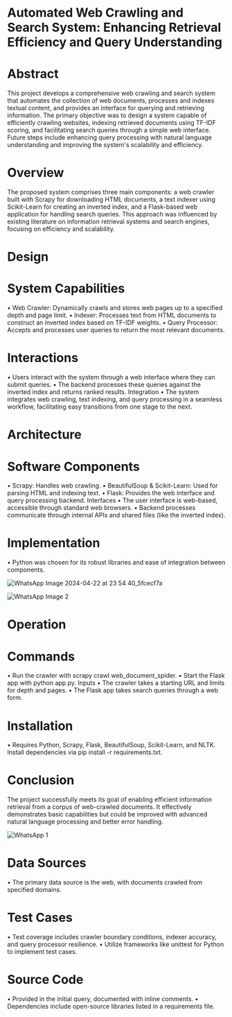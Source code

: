 # Automated Web Crawling and Search System: Enhancing Retrieval Efficiency and Query Understanding

# Abstract

This project develops a comprehensive web crawling and search system that automates the collection of web documents, processes and indexes textual content, and provides an interface for querying and retrieving information. The primary objective was to design a system capable of efficiently crawling websites, indexing retrieved documents using TF-IDF scoring, and facilitating search queries through a simple web interface. Future steps include enhancing query processing with natural language understanding and improving the system's scalability and efficiency.

# Overview

The proposed system comprises three main components: a web crawler built with Scrapy for downloading HTML documents, a text indexer using Scikit-Learn for creating an inverted index, and a Flask-based web application for handling search queries. This approach was influenced by existing literature on information retrieval systems and search engines, focusing on efficiency and scalability.


# Design

# System Capabilities

•	Web Crawler: Dynamically crawls and stores web pages up to a specified depth and page limit.
•	Indexer: Processes text from HTML documents to construct an inverted index based on TF-IDF weights.
•	Query Processor: Accepts and processes user queries to return the most relevant documents.

# Interactions

•	Users interact with the system through a web interface where they can submit queries.
•	The backend processes these queries against the inverted index and returns ranked results.
Integration
•	The system integrates web crawling, text indexing, and query processing in a seamless workflow, facilitating easy transitions from one stage to the next.



# Architecture

# Software Components

•	Scrapy: Handles web crawling.
•	BeautifulSoup & Scikit-Learn: Used for parsing HTML and indexing text.
•	Flask: Provides the web interface and query processing backend.
Interfaces
•	The user interface is web-based, accessible through standard web browsers.
•	Backend processes communicate through internal APIs and shared files (like the inverted index).


# Implementation

•	Python was chosen for its robust libraries and ease of integration between components.


![WhatsApp Image 2024-04-22 at 23 54 40_5fcecf7a](https://github.com/varunkhareedu/IR-Project/assets/70313728/d8adb751-2b80-4c5b-97b9-c49ddf8d5b40)

![WhatsApp Image 2 ](https://github.com/varunkhareedu/IR-Project/assets/70313728/4a1f8f38-a734-454a-a3a8-16f1bc18802e)


# Operation

# Commands

•	Run the crawler with scrapy crawl web_document_spider.
•	Start the Flask app with python app.py.
Inputs
•	The crawler takes a starting URL and limits for depth and pages.
•	The Flask app takes search queries through a web form.



# Installation

•	Requires Python, Scrapy, Flask, BeautifulSoup, Scikit-Learn, and NLTK. Install dependencies via pip install -r requirements.txt.


# Conclusion

The project successfully meets its goal of enabling efficient information retrieval from a corpus of web-crawled documents. It effectively demonstrates basic capabilities but could be improved with advanced natural language processing and better error handling.

![WhatsApp 1](https://github.com/varunkhareedu/IR-Project/assets/70313728/7f729397-9eb0-457e-9a24-f7d7b093241f)



# Data Sources

•	The primary data source is the web, with documents crawled from specified domains.


# Test Cases

•	Test coverage includes crawler boundary conditions, indexer accuracy, and query processor resilience.
•	Utilize frameworks like unittest for Python to implement test cases.


# Source Code

•	Provided in the initial query, documented with inline comments.
•	Dependencies include open-source libraries listed in a requirements file.

